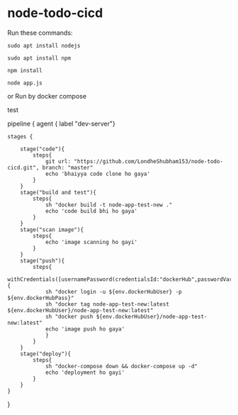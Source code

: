 # node-todo-cicd

Run these commands:


`sudo apt install nodejs`


`sudo apt install npm`


`npm install`

`node app.js`

or Run by docker compose

test





pipeline {
    agent { label "dev-server"}
    
    stages {
        
        stage("code"){
            steps{
                git url: "https://github.com/LondheShubham153/node-todo-cicd.git", branch: "master"
                echo 'bhaiyya code clone ho gaya'
            }
        }
        stage("build and test"){
            steps{
                sh "docker build -t node-app-test-new ."
                echo 'code build bhi ho gaya'
            }
        }
        stage("scan image"){
            steps{
                echo 'image scanning ho gayi'
            }
        }
        stage("push"){
            steps{
                withCredentials([usernamePassword(credentialsId:"dockerHub",passwordVariable:"dockerHubPass",usernameVariable:"dockerHubUser")]){
                sh "docker login -u ${env.dockerHubUser} -p ${env.dockerHubPass}"
                sh "docker tag node-app-test-new:latest ${env.dockerHubUser}/node-app-test-new:latest"
                sh "docker push ${env.dockerHubUser}/node-app-test-new:latest"
                echo 'image push ho gaya'
                }
            }
        }
        stage("deploy"){
            steps{
                sh "docker-compose down && docker-compose up -d"
                echo 'deployment ho gayi'
            }
        }
    }
}

